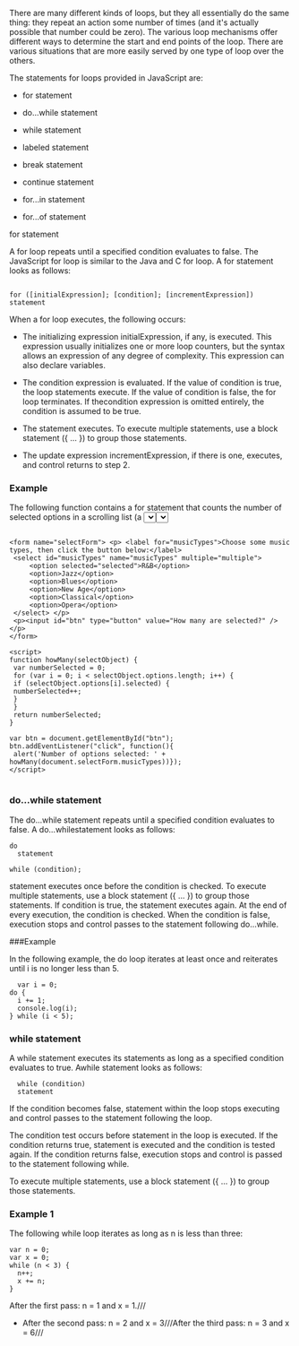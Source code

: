 There are many different kinds of loops, but they all essentially do the same thing: they repeat an action some number of times (and it's actually possible that number could be zero). The various loop mechanisms offer different ways to determine the start and end points of the loop. There are various situations that are more easily served by one type of loop over the others.





The statements for loops provided in JavaScript are:



- for statement



- do...while statement



- while statement



- labeled statement



- break statement



- continue statement



- for...in statement



- for...of statement



for statement



A for loop repeats until a specified condition evaluates to false. The JavaScript for loop is similar to the Java and C for loop. A for statement looks as follows:





```

for ([initialExpression]; [condition]; [incrementExpression]) statement

```



When a for loop executes, the following occurs:



- The initializing expression initialExpression, if any, is executed. This expression usually initializes one or more loop counters, but the syntax allows an expression of any degree of complexity. This expression can also declare variables.



- The condition expression is evaluated. If the value of condition is true, the loop statements execute. If the value of condition is false, the for loop terminates. If thecondition expression is omitted entirely, the condition is assumed to be true.



- The statement executes. To execute multiple statements, use a block statement ({ ... }) to group those statements.



- The update expression incrementExpression, if there is one, executes, and control returns to step 2.


### Example

The following function contains a for statement that counts the number of selected options in a scrolling list (a <select> element that allows multiple selections). The for statement declares the variable i and initializes it to zero. It checks that i is less than the number of options in the<select> element, performs the succeeding if statement, and increments i by one after each pass through the loop.

```

<form name="selectForm"> <p> <label for="musicTypes">Choose some music types, then click the button below:</label>
 <select id="musicTypes" name="musicTypes" multiple="multiple">
     <option selected="selected">R&B</option>
     <option>Jazz</option>
     <option>Blues</option>
     <option>New Age</option>
     <option>Classical</option>
     <option>Opera</option>
 </select> </p> 
 <p><input id="btn" type="button" value="How many are selected?" /></p>
</form>

<script>
function howMany(selectObject) {
 var numberSelected = 0;
 for (var i = 0; i < selectObject.options.length; i++) {
 if (selectObject.options[i].selected) {
 numberSelected++;
 }
 }
 return numberSelected;
}

var btn = document.getElementById("btn");
btn.addEventListener("click", function(){
 alert('Number of options selected: ' + howMany(document.selectForm.musicTypes))});
</script>


```

### do...while statement

The do...while statement repeats until a specified condition evaluates to false. A do...whilestatement looks as follows:

```
do 
  statement

while (condition);
```

statement executes once before the condition is checked. To execute multiple statements, use a block statement ({ ... }) to group those statements. If condition is true, the statement executes again. At the end of every execution, the condition is checked. When the condition is false, execution stops and control passes to the statement following do...while.

  ###Example

In the following example, the do loop iterates at least once and reiterates until i is no longer less than 5.

```
  var i = 0;
do {
  i += 1;
  console.log(i);
} while (i < 5);
```
### while statement

A while statement executes its statements as long as a specified condition evaluates to true. Awhile statement looks as follows:

```
  while (condition)
  statement
```

If the condition becomes false, statement within the loop stops executing and control passes to the statement following the loop.

The condition test occurs before statement in the loop is executed. If the condition returns true, statement is executed and the condition is tested again. If the condition returns false, execution stops and control is passed to the statement following while.

To execute multiple statements, use a block statement ({ ... }) to group those statements.

### Example 1

The following while loop iterates as long as n is less than three:

```
var n = 0;
var x = 0;
while (n < 3) {
  n++;
  x += n;
}
```
After the first pass: n = 1 and x = 1.///
- After the second pass: n = 2 and x = 3///After the third pass: n = 3 and x = 6///
